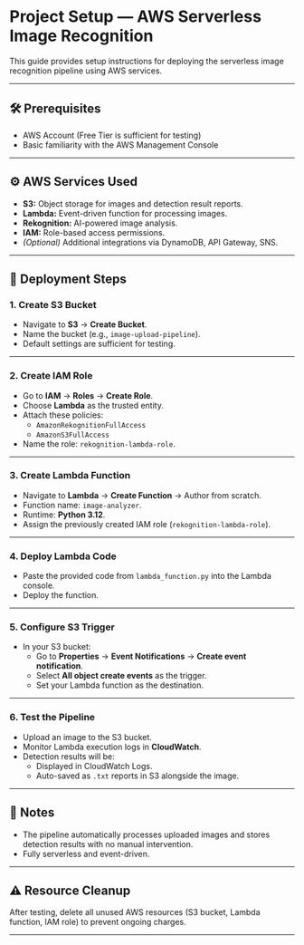 # Project Setup — AWS Serverless Image Recognition

This guide provides setup instructions for deploying the serverless image recognition pipeline using AWS services.

---

## 🛠️ Prerequisites
- AWS Account (Free Tier is sufficient for testing)
- Basic familiarity with the AWS Management Console

---

## ⚙️ AWS Services Used
- **S3:** Object storage for images and detection result reports.
- **Lambda:** Event-driven function for processing images.
- **Rekognition:** AI-powered image analysis.
- **IAM:** Role-based access permissions.
- *(Optional)* Additional integrations via DynamoDB, API Gateway, SNS.

---

## 🚀 Deployment Steps

### 1. Create S3 Bucket
- Navigate to **S3** → **Create Bucket**.
- Name the bucket (e.g., `image-upload-pipeline`).
- Default settings are sufficient for testing.

---

### 2. Create IAM Role
- Go to **IAM** → **Roles** → **Create Role**.
- Choose **Lambda** as the trusted entity.
- Attach these policies:
  - `AmazonRekognitionFullAccess`
  - `AmazonS3FullAccess`
- Name the role: `rekognition-lambda-role`.

---

### 3. Create Lambda Function
- Navigate to **Lambda** → **Create Function** → Author from scratch.
- Function name: `image-analyzer`.
- Runtime: **Python 3.12**.
- Assign the previously created IAM role (`rekognition-lambda-role`).

---

### 4. Deploy Lambda Code
- Paste the provided code from `lambda_function.py` into the Lambda console.
- Deploy the function.

---

### 5. Configure S3 Trigger
- In your S3 bucket:
  - Go to **Properties** → **Event Notifications** → **Create event notification**.
  - Select **All object create events** as the trigger.
  - Set your Lambda function as the destination.

---

### 6. Test the Pipeline
- Upload an image to the S3 bucket.
- Monitor Lambda execution logs in **CloudWatch**.
- Detection results will be:
  - Displayed in CloudWatch Logs.
  - Auto-saved as `.txt` reports in S3 alongside the image.

---

## 📝 Notes
- The pipeline automatically processes uploaded images and stores detection results with no manual intervention.
- Fully serverless and event-driven.

---

## ⚠️ Resource Cleanup
After testing, delete all unused AWS resources (S3 bucket, Lambda function, IAM role) to prevent ongoing charges.

---

